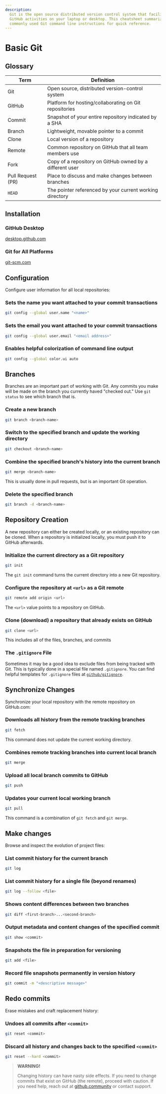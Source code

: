 ```yaml
---
description:
  Git is the open source distributed version control system that facilitates
  GitHub activities on your laptop or desktop. This cheatsheet summarizes
  commonly used Git command line instructions for quick reference.
---
```


# Basic Git

## Glossary

| Term              | Definition                                               |
| ----------------- | -------------------------------------------------------- |
| Git               | Open source, distributed version-control system          |
| GitHub            | Platform for hosting/collaborating on Git repositories   |
| Commit            | Snapshot of your entire repository indicated by a SHA    |
| Branch            | Lightweight, movable pointer to a commit                 |
| Clone             | Local version of a repository                            |
| Remote            | Common repository on GitHub that all team members use    |
| Fork              | Copy of a repository on GitHub owned by a different user |
| Pull Request (PR) | Place to discuss and make changes between branches       |
| `HEAD`            | The pointer referenced by your current working directory |

## Installation

### GitHub Desktop

[desktop.github.com](https://desktop.github.com)

### Git for All Platforms

[git-scm.com](https://git-scm.com)

## Configuration

Configure user information for all local repositories:

### Sets the name you want attached to your commit transactions

```bash
git config --global user.name "<name>"
```

### Sets the email you want attached to your commit transactions

```bash
git config --global user.email "<email address>"
```

### Enables helpful colorization of command line output

```bash
git config --global color.ui auto
```

## Branches

Branches are an important part of working with Git. Any commits you make will be
made on the branch you currently haved "checked out." Use `git status` to see
which branch that is.

### Create a new branch

```bash
git branch <branch-name>
```

### Switch to the specified branch and update the working directory

```bash
git checkout <branch-name>
```

### Combine the specified branch's history into the current branch

```bash
git merge <branch-name>
```

This is usually done in pull requests, but is an important Git operation.

### Delete the specified branch

```bash
git branch -d <branch-name>
```

## Repository Creation

A new repository can either be created locally, or an existing repository can be
cloned. When a repository is initialized locally, you must push it to GitHub
afterwards.

### Initialize the current directory as a Git repository

```bash
git init
```

The `git init` command turns the current directory into a new Git repository.

### Configure the repository at `<url>` as a Git remote

```bash
git remote add origin <url>
```

The `<url>` value points to a repository on GitHub.

### Clone (download) a repository that already exists on GitHub

```bash
git clone <url>
```

This includes all of the files, branches, and commits

### The `.gitignore` File

Sometimes it may be a good idea to exclude files from being tracked with Git.
This is typically done in a special file named `.gitignore`. You can find
helpful templates for `.gitignore` files at
[`github/gitignore`](https://github.com/github/gitignore).

## Synchronize Changes

Synchronize your local repository with the remote repository on GitHub.com:

### Downloads all history from the remote tracking branches

```bash
git fetch
```

This command does not update the current working directory.

### Combines remote tracking branches into current local branch

```bash
git merge
```

### Upload all local branch commits to GitHub

```bash
git push
```

### Updates your current local working branch

```bash
git pull
```

This command is a combination of `git fetch` and `git merge`.

## Make changes

Browse and inspect the evolution of project files:

### List commit history for the current branch

```bash
git log
```

### List commit history for a single file (beyond renames)

```bash
git log --follow <file>
```

### Shows content differences between two branches

```bash
git diff <first-branch>...<second-branch>
```

### Output metadata and content changes of the specified commit

```bash
git show <commit>
```

### Snapshots the file in preparation for versioning

```bash
git add <file>
```

### Record file snapshots permanently in version history

```bash
git commit -m "<descriptive message>"
```

## Redo commits

Erase mistakes and craft replacement history:

### Undoes all commits after `<commit>`

```bash
git reset <commit>
```

### Discard all history and changes back to the specified `<commit>`

```bash
git reset --hard <commit>
```

> **WARNING!**
>
> Changing history can have nasty side effects. If you need to change commits
> that exist on GitHub (the remote), proceed with caution. If you need help,
> reach out at [github.community](https://github.community) or contact support.
